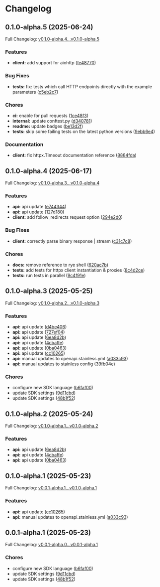 # Changelog

## 0.1.0-alpha.5 (2025-06-24)

Full Changelog: [v0.1.0-alpha.4...v0.1.0-alpha.5](https://github.com/cruzluna/sps-python/compare/v0.1.0-alpha.4...v0.1.0-alpha.5)

### Features

* **client:** add support for aiohttp ([fe48770](https://github.com/cruzluna/sps-python/commit/fe487703a75e996e245834f623ade3e8bd2f2860))


### Bug Fixes

* **tests:** fix: tests which call HTTP endpoints directly with the example parameters ([c5eb2c7](https://github.com/cruzluna/sps-python/commit/c5eb2c7622aa562a5563186c8bb9ffb8ed2ea3bb))


### Chores

* **ci:** enable for pull requests ([1ce48f3](https://github.com/cruzluna/sps-python/commit/1ce48f39a477414e71ac78527fbd28d895b1c977))
* **internal:** update conftest.py ([d340781](https://github.com/cruzluna/sps-python/commit/d340781c57ca746c78fbe4dd14d642596007c681))
* **readme:** update badges ([be13d2f](https://github.com/cruzluna/sps-python/commit/be13d2f05df26758a37a08a1cdf07ab286c348ed))
* **tests:** skip some failing tests on the latest python versions ([9ebb6e4](https://github.com/cruzluna/sps-python/commit/9ebb6e43c193eb6e102f18c49b1898065a85541a))


### Documentation

* **client:** fix httpx.Timeout documentation reference ([8884fda](https://github.com/cruzluna/sps-python/commit/8884fda63a2d274fb1ace1b1bc147c313bfea621))

## 0.1.0-alpha.4 (2025-06-17)

Full Changelog: [v0.1.0-alpha.3...v0.1.0-alpha.4](https://github.com/cruzluna/sps-python/compare/v0.1.0-alpha.3...v0.1.0-alpha.4)

### Features

* **api:** api update ([e744344](https://github.com/cruzluna/sps-python/commit/e744344e1834e68ec41e3478de7aaa81ea9efcdd))
* **api:** api update ([127d180](https://github.com/cruzluna/sps-python/commit/127d1809fae4c5a6234f9dffb4e4faf1243d3654))
* **client:** add follow_redirects request option ([294e2d0](https://github.com/cruzluna/sps-python/commit/294e2d0fc1bdc7c33604989e1117aefa0a6a3535))


### Bug Fixes

* **client:** correctly parse binary response | stream ([c31c7c8](https://github.com/cruzluna/sps-python/commit/c31c7c8614493f7b6e74c563fe8eafbe49f0d5e4))


### Chores

* **docs:** remove reference to rye shell ([620ac7b](https://github.com/cruzluna/sps-python/commit/620ac7bb94a47698679320d74dba599e04e14514))
* **tests:** add tests for httpx client instantiation & proxies ([8c4d2ce](https://github.com/cruzluna/sps-python/commit/8c4d2cea1a60eb4e21f4f900e17afe6291c76cde))
* **tests:** run tests in parallel ([9c4f91e](https://github.com/cruzluna/sps-python/commit/9c4f91ef743c3ae403c49030437742b53d7c281c))

## 0.1.0-alpha.3 (2025-05-25)

Full Changelog: [v0.1.0-alpha.2...v0.1.0-alpha.3](https://github.com/cruzluna/sps-python/compare/v0.1.0-alpha.2...v0.1.0-alpha.3)

### Features

* **api:** api update ([d4be406](https://github.com/cruzluna/sps-python/commit/d4be4060394cefa6861ab7d2f47a09ca73fe9e9c))
* **api:** api update ([727ef04](https://github.com/cruzluna/sps-python/commit/727ef04d5db9b2208489a13dfa65f69278c4007d))
* **api:** api update ([6ea8d2b](https://github.com/cruzluna/sps-python/commit/6ea8d2b9d6cdfb6bca702dfca43dabce1d570fdf))
* **api:** api update ([4cbaffe](https://github.com/cruzluna/sps-python/commit/4cbaffe0d38befcf8167c9910a633ad09cc8f20a))
* **api:** api update ([0ba0463](https://github.com/cruzluna/sps-python/commit/0ba046339f06112df8793862c10e8e7976e76281))
* **api:** api update ([cc10265](https://github.com/cruzluna/sps-python/commit/cc102657eb5ccedc08e62f7ac414cdb189d5f4dd))
* **api:** manual updates to openapi.stainless.yml ([a033c93](https://github.com/cruzluna/sps-python/commit/a033c935ff5ee59dc914d808324b45db44cbacfa))
* **api:** manual updates to stainless config ([39fb04e](https://github.com/cruzluna/sps-python/commit/39fb04e7847da98369b4f8f895cf1ef9c3a73463))


### Chores

* configure new SDK language ([b6faf00](https://github.com/cruzluna/sps-python/commit/b6faf005252c440af7e40e22da9498f36154548f))
* update SDK settings ([9d11cbd](https://github.com/cruzluna/sps-python/commit/9d11cbdcb5e0f10112515e48db56fea1cc9118de))
* update SDK settings ([48b1f52](https://github.com/cruzluna/sps-python/commit/48b1f52463b2de15053b7d6a4a063f87b67a3e1c))

## 0.1.0-alpha.2 (2025-05-24)

Full Changelog: [v0.1.0-alpha.1...v0.1.0-alpha.2](https://github.com/cruzluna/sps-python/compare/v0.1.0-alpha.1...v0.1.0-alpha.2)

### Features

* **api:** api update ([6ea8d2b](https://github.com/cruzluna/sps-python/commit/6ea8d2b9d6cdfb6bca702dfca43dabce1d570fdf))
* **api:** api update ([4cbaffe](https://github.com/cruzluna/sps-python/commit/4cbaffe0d38befcf8167c9910a633ad09cc8f20a))
* **api:** api update ([0ba0463](https://github.com/cruzluna/sps-python/commit/0ba046339f06112df8793862c10e8e7976e76281))

## 0.1.0-alpha.1 (2025-05-23)

Full Changelog: [v0.0.1-alpha.1...v0.1.0-alpha.1](https://github.com/cruzluna/sps-python/compare/v0.0.1-alpha.1...v0.1.0-alpha.1)

### Features

* **api:** api update ([cc10265](https://github.com/cruzluna/sps-python/commit/cc102657eb5ccedc08e62f7ac414cdb189d5f4dd))
* **api:** manual updates to openapi.stainless.yml ([a033c93](https://github.com/cruzluna/sps-python/commit/a033c935ff5ee59dc914d808324b45db44cbacfa))

## 0.0.1-alpha.1 (2025-05-23)

Full Changelog: [v0.0.1-alpha.0...v0.0.1-alpha.1](https://github.com/cruzluna/sps-python/compare/v0.0.1-alpha.0...v0.0.1-alpha.1)

### Chores

* configure new SDK language ([b6faf00](https://github.com/cruzluna/sps-python/commit/b6faf005252c440af7e40e22da9498f36154548f))
* update SDK settings ([9d11cbd](https://github.com/cruzluna/sps-python/commit/9d11cbdcb5e0f10112515e48db56fea1cc9118de))
* update SDK settings ([48b1f52](https://github.com/cruzluna/sps-python/commit/48b1f52463b2de15053b7d6a4a063f87b67a3e1c))
